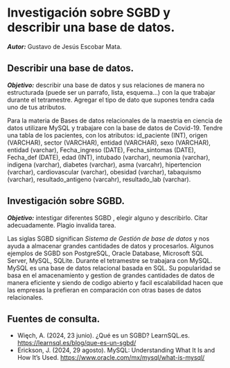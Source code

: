 # Investigación sobre SGBD y describir una base de datos.
_**Autor:**_ Gustavo de Jesús Escobar Mata. 

## Describir una base de datos.
_**Objetivo:**_ describir una base de datos y sus relaciones de manera no estructurada (puede ser un parrafo, lista, esquema...) con la que trabajar durante el tetramestre. Agregar el tipo de dato que supones tendra cada uno de tus atributos.

Para la materia de Bases de datos relacionales de la maestria en ciencia de datos utilizare MySQL y trabajare con la base de datos de Covid-19. Tendre una tabla de los pacientes, con los atributos: id_paciente (INT), origen (VARCHAR), sector (VARCHAR), entidad (VARCHAR), sexo (VARCHAR), entidad (varchar), Fecha_ingreso (DATE), Fecha_sintomas (DATE), Fecha_def (DATE), edad (INT), intubado (varchar), neumonia (varchar), indigena (varchar), diabetes (varchar), asma (varcahr), hipertencion (varchar), cardiovascular (varchar), obesidad (varchar), tabaquismo (varchar), resultado_antigeno (varcahr), resultado_lab (varchar).

## Investigación sobre SGBD.
_**Objetivo:**_ intestigar diferentes SGBD , elegir alguno y describirlo. Citar adecuadamente. Plagio invalida tarea.

Las siglas SGBD significan _Sistema de Gestión de base de datos_ y nos ayuda a almacenar grandes cantidades de datos y procesarlos. Algunos ejemplos de SGBD son  PostgreSQL, Oracle Database, Microsoft SQL Server, MySQL, SQLite. Durante el tetramestre se trabajara con MySQL. MySQL es una base de datos relacional basada en SQL. Su popularidad se basa en el amacenamiento y gestion de grandes cantidades de datos de manera eficiente y siendo de codigo abierto y facil escalabilidad hacen que las empresas la prefieran en comparación con otras bases de datos relacionales.

## Fuentes de consulta.

- Więch, A. (2024, 23 junio). ¿Qué es un SGBD? LearnSQL.es. https://learnsql.es/blog/que-es-un-sgbd/
- Erickson, J. (2024, 29 agosto). MySQL: Understanding What It Is and How It’s Used. https://www.oracle.com/mx/mysql/what-is-mysql/